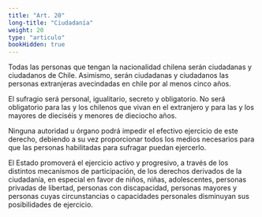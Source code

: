 ```yaml
---
title: "Art. 20"
long-title: "Ciudadanía"
weight: 20
type: "articulo"
bookHidden: true
---
```

Todas las personas que tengan la nacionalidad chilena serán ciudadanas y ciudadanos de Chile. Asimismo, serán ciudadanas y ciudadanos las personas extranjeras avecindadas en chile por al menos cinco años.

El sufragio será personal, igualitario, secreto y obligatorio. No será obligatorio para las y los chilenos que vivan en el extranjero y para las y los mayores de dieciséis y menores de dieciocho años.

Ninguna autoridad u órgano podrá impedir el efectivo ejercicio de este derecho, debiendo a su vez proporcionar todos los medios necesarios para que las personas habilitadas para sufragar puedan ejercerlo.

El Estado promoverá el ejercicio activo y progresivo, a través de los distintos mecanismos de participación, de los derechos derivados de la ciudadanía, en especial en favor de niños, niñas, adolescentes, personas privadas de libertad, personas con discapacidad, personas mayores y personas cuyas circunstancias o capacidades personales disminuyan sus posibilidades de ejercicio.
